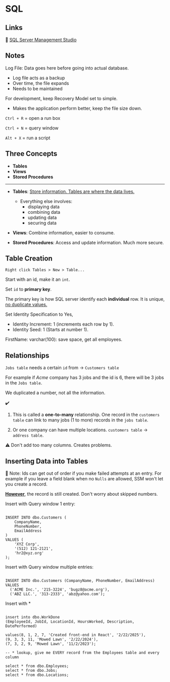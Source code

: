 # SQL

## Links
🔗 [SQL Server Management Studio](https://learn.microsoft.com/en-us/ssms/)

## Notes

Log File: Data goes here before going into actual database. 

- Log file acts as a backup
- Over time, the file expands
- Needs to be maintained

For development, keep Recovery Model set to simple.
- Makes the application perform better, keep the file size down. 

```Ctrl + R``` = open a run box

```Ctrl + N``` = query window

```Alt + X``` = run a script

## Three Concepts 
- **Tables**
- **Views**
- **Stored Procedures**

---

- **Tables**: <u>Store information. Tables are where the data lives.</u>
  - Everything else involves:  
    - displaying data
    - combining data 
    - updating data 
    - securing data

- **Views**: Combine information, easier to consume.

- **Stored Procedures**: Access and update information. Much more secure. 

## Table Creation

```Right click Tables > New > Table...```

Start with an id, make it an ```int```.

Set ```id``` to **primary key**.

The primary key is how SQL server identify each **individual** row. It is unique, <u>no duplicate values.</u>

Set Identity Specification to Yes, 
  
  - Identity Increment: 1 (increments each row by 1).
  - Identity Seed: 1 (Starts at number 1).

  FirstName: varchar(100): save space, get all employees.

## Relationships

```Jobs table``` needs a certain ```id``` from  &#x2192; ```Customers table```

For example if *Acme* company has 3 jobs and the id is 6, there will be 3 jobs in the ```Jobs table```. 

We duplicated a number, not all the information.

✔️ 
1. This is called a **one-to-many** relationship. One record in the ```customers table``` can link to many jobs (1 to more) records in the ```jobs table```. 

2. Or one company can have multiple locations. ```customers table``` &#x2192; ```address table```. 

⚠️ Don't add too many columns. Creates problems. 

## Inserting Data into Tables

📝 Note: Ids can get out of order if you make failed attempts at an entry. For example if you leave a field blank when no ```Nulls``` are allowed, SSM won't let you create a record.  

**<u>However</u>**, the record is still created.  Don't worry about skipped numbers.  

Insert with Query window 1 entry:

```

INSERT INTO dbo.Customers (
    CompanyName,
    PhoneNumber,
    EmailAddress
)
VALUES (
    'XYZ Corp',
    '(512) 121-2121',
    'hr2@xyz.org'
);

```

Insert with Query window  multiple entries:
```

INSERT INTO dbo.Customers (CompanyName, PhoneNumber, EmailAddress)
VALUES 
  ('ACME Inc.', '215-3224', 'bugz8@acme.org'),
  ('ABZ LLC.', '313-2333', 'abz@yahoo.com');

```

Insert with *
```

insert into dbo.WorkDone
(EmployeeId, JobId, LocationId, HoursWorked, Description, DatePerformed)

values(8, 1, 2, 7, 'Created front-end in React', '2/22/2025'),
(9, 3, 3, 11, 'Mowed Lawn', '2/22/2024'),
(7, 3, 2, 9, 'Mowed Lawn', '11/2/2023');

-- * lookup, give me EVERY record from the Employees table and every column

select * from dbo.Employees;
select * from dbo.Jobs;
select * from dbo.Locations;

```